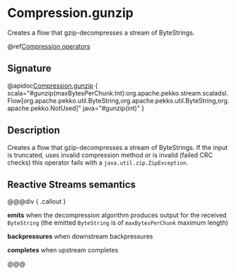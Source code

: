 # Compression.gunzip

Creates a flow that gzip-decompresses a stream of ByteStrings.  

@ref[Compression operators](../index.md#compression-operators)

## Signature

@apidoc[Compression.gunzip](stream.*.Compression$) { scala="#gunzip(maxBytesPerChunk:Int):org.apache.pekko.stream.scaladsl.Flow[org.apache.pekko.util.ByteString,org.apache.pekko.util.ByteString,org.apache.pekko.NotUsed]" java="#gunzip(int)" }

## Description

Creates a flow that gzip-decompresses a stream of ByteStrings. If the input is truncated, uses invalid 
compression method or is invalid (failed CRC checks) this operator fails with a `java.util.zip.ZipException`. 

## Reactive Streams semantics

@@@div { .callout }

**emits** when the decompression algorithm produces output for the received `ByteString` (the emitted `ByteString` is of `maxBytesPerChunk` maximum length)

**backpressures** when downstream backpressures

**completes** when upstream completes

@@@

